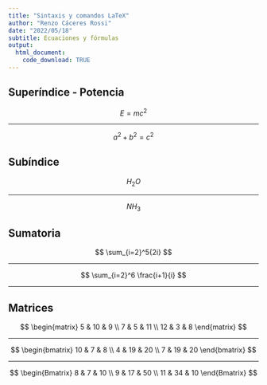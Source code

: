 ```yaml
---
title: "Sintaxis y comandos LaTeX"
author: "Renzo Cáceres Rossi"
date: "2022/05/18"
subtitle: Ecuaciones y fórmulas
output:
  html_document:
    code_download: TRUE
---
```


<!-- Añadir ecuaciones y fórmulas a nuestro documento Markdown -->

## Superíndice - Potencia

$$
E=mc^2
$$

------------------------------------------------------------------------

$$
a^2 + b^2 = c^2
$$

## Subíndice

$$
H_2O
$$

------------------------------------------------------------------------

$$
NH_3
$$

## Sumatoria

$$
\sum_{i=2}^5{2i}
$$

------------------------------------------------------------------------

$$
\sum_{i=2}^6 \frac{i+1}{i}
$$

------------------------------------------------------------------------

## Matrices

$$
\begin{matrix}
5 & 10 & 9 \\
7 & 5 & 11 \\
12 & 3 & 8
\end{matrix}
$$

------------------------------------------------------------------------

$$
\begin{bmatrix}
10 & 7 & 8 \\
4 & 19 & 20 \\
7 & 19 & 20
\end{bmatrix}
$$

------------------------------------------------------------------------

$$
\begin{Bmatrix}
8 & 7 & 10 \\
9 & 17 & 50 \\
11 & 34 & 10
\end{Bmatrix}
$$
